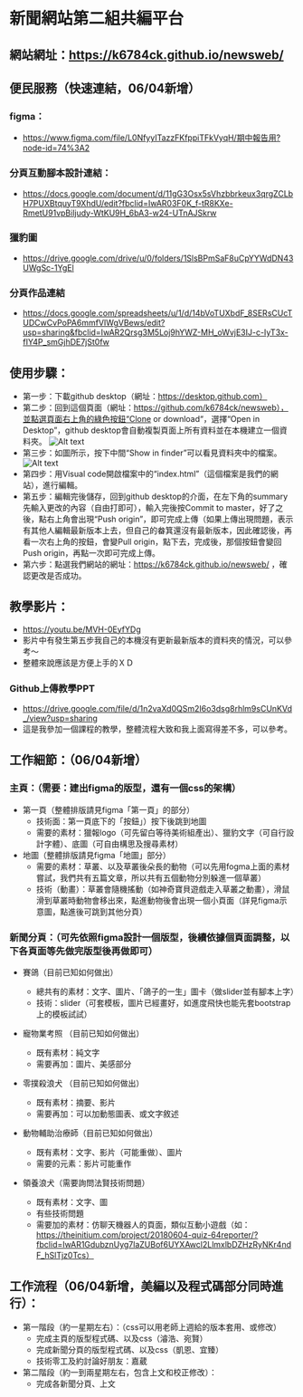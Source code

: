 # 新聞網站第二組共編平台
## 網站網址：https://k6784ck.github.io/newsweb/

## 便民服務（快速連結，06/04新增）
### figma：
* https://www.figma.com/file/L0NfyyITazzFKfppiTFkVyqH/期中報告用?node-id=74%3A2
### 分頁互動腳本設計連結：
* https://docs.google.com/document/d/11gG3Osx5sVhzbbrkeux3qrgZCLbH7PUXBtquyT9XhdU/edit?fbclid=IwAR03F0K_f-tR8KXe-RmetU91vpBiljudy-WtKU9H_6bA3-w24-UTnAJSkrw
### 獵豹圖
* https://drive.google.com/drive/u/0/folders/1SlsBPmSaF8uCpYYWdDN43UWgSc-1YgEl
### 分頁作品連結
* https://docs.google.com/spreadsheets/u/1/d/14bVoTUXbdF_8SERsCUcTUDCwCvPoPA6mmfVIWgVBews/edit?usp=sharing&fbclid=IwAR2Qrsg3M5Loj9hYWZ-MH_oWvjE3IJ-c-IyT3x-fIY4P_smGjhDE7jSt0fw

## 使用步驟：
* 第一步：下載github desktop（網址：https://desktop.github.com）
* 第二步：回到這個頁面（網址：https://github.com/k6784ck/newsweb），並點選頁面右上角的綠色按鈕“Clone or download“，選擇“Open in Desktop”，github desktop會自動複製頁面上所有資料並在本機建立一個資料夾。
![Alt text](https://i.imgur.com/bbXL3hF.png)
* 第三步：如圖所示，按下中間“Show in finder”可以看見資料夾中的檔案。
![Alt text](https://i.imgur.com/iuhUdAx.png)
* 第四步：用Visual  code開啟檔案中的“index.html”（這個檔案是我們的網站），進行編輯。
* 第五步：編輯完後儲存，回到github desktop的介面，在左下角的summary先輸入更改的內容（自由打即可），輸入完後按Commit to master，好了之後，點右上角會出現“Push origin”，即可完成上傳（如果上傳出現問題，表示有其他人編輯最新版本上去，但自己的畚箕還沒有最新版本，因此確認後，再看一次右上角的按鈕，會變Pull origin，點下去，完成後，那個按鈕會變回Push origin，再點一次即可完成上傳。
* 第六步：點選我們網站的網址：https://k6784ck.github.io/newsweb/ ，確認更改是否成功。

## 教學影片：
* https://youtu.be/MVH-0EyfYDg
* 影片中有發生第五步我自己的本機沒有更新最新版本的資料夾的情況，可以參考～
* 整體來說應該是方便上手的ＸＤ


### Github上傳教學PPT
* https://drive.google.com/file/d/1n2vaXd0QSm2I6o3dsg8rhlm9sCUnKVd_/view?usp=sharing
* 這是我參加一個課程的教學，整體流程大致和我上面寫得差不多，可以參考。

## 工作細節：（06/04新增）
### 主頁：（需要：建出figma的版型，還有一個css的架構）
* 第一頁（整體排版請見figma「第一頁」的部分）
    * 技術面：第一頁底下的「按鈕」）按下後跳到地圖
    * 需要的素材：獵報logo（可先留白等待美術組產出）、獵豹文字（可自行設計字體）、底圖（可自由構思及搜尋素材）
* 地圖（整體排版請見figma「地圖」部分）
    * 需要的素材：草叢、以及草叢後朵長的動物（可以先用fogma上面的素材嘗試，我們共有五篇文章，所以共有五個動物分別躲進一個草叢）
    * 技術（動畫）：草叢會隨機搖動（如神奇寶貝遊戲走入草叢之動畫），滑鼠滑到草叢時動物會移出來，點進動物後會出現一個小頁面（詳見figma示意圖，點進後可跳到其他分頁）

### 新聞分頁：（可先依照figma設計一個版型，後續依據個頁面調整，以下各頁面等先做完版型後再做即可）
* 賽鴿（目前已知如何做出）
    * 總共有的素材：文字、圖片、「鴿子的一生」圖卡（做slider並有腳本上字）
    * 技術：slider（可套模板，圖片已經畫好，如進度飛快也能先套bootstrap上的模板試試）
* 寵物業考照 （目前已知如何做出）
    * 既有素材：純文字
    * 需要再加：圖片、美感部分
* 零撲殺浪犬 （目前已知如何做出）
    * 既有素材：摘要、影片
    * 需要再加：可以加動態圖表、或文字敘述

* 動物輔助治療師（目前已知如何做出）
    * 既有素材：文字、影片（可能重做）、圖片
    * 需要的元素：影片可能重作
* 領養浪犬（需要詢問法賢技術問題）
    * 既有素材：文字、圖
    * 有些技術問題
    * 需要加的素材：仿聊天機器人的頁面，類似互動小遊戲（如：https://theinitium.com/project/20180604-quiz-64reporter/?fbclid=IwAR1GdubznUyg7laZUBof6UYXAwcl2LlmxlbDZHzRyNKr4ndF_hSlTjz0Tcs）
    
   
## 工作流程（06/04新增，美編以及程式碼部分同時進行）：
* 第一階段（約一星期左右）：（css可以用老師上週給的版本套用、或修改）
    * 完成主頁的版型程式碼、以及css（濬浩、宛賢）
    * 完成新聞分頁的版型程式碼、以及css（凱恩、宜臻）
    * 技術零工及約討論好朋友：嘉葳
* 第二階段（約一到兩星期左右，包含上文和校正修改）：
    * 完成各新聞分頁、上文
